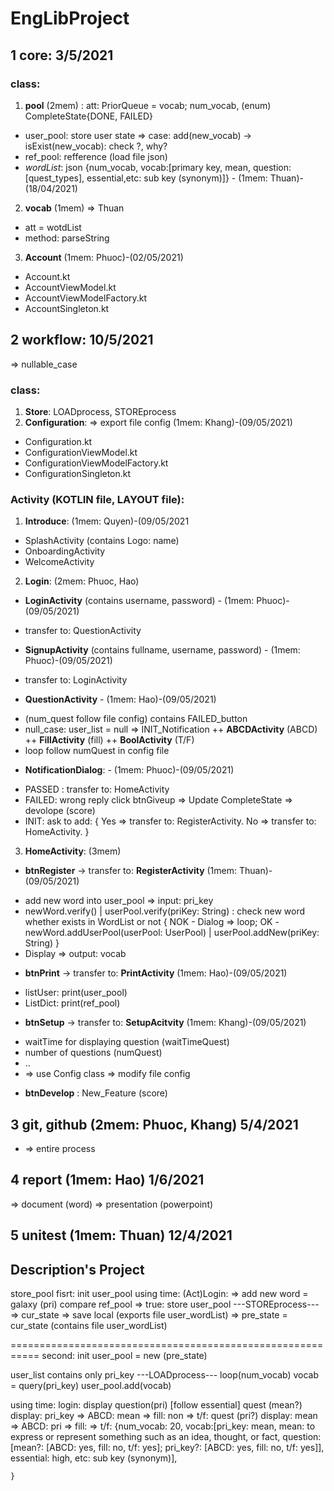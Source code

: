 # EngLibProject
## 1 core:  3/5/2021
### class:
1. **pool** (2mem) : att: PriorQueue<Vocab> = vocab; num_vocab, (enum) CompleteState{DONE, FAILED}
+ user_pool: store user state 
=> case: add(new_vocab) -> isExist(new_vocab): check ?, why?
+ ref_pool: refference (load file json) 
+ *wordList*: json {num_vocab, vocab:[primary key, mean, question:[quest_types], essential,etc: sub key (synonym)]} - (1mem: Thuan)-(18/04/2021)
2. **vocab** (1mem) => Thuan
+ att = wotdList
+ method: parseString
3. **Account** (1mem: Phuoc)-(02/05/2021)
+ Account.kt
+ AccountViewModel.kt
+ AccountViewModelFactory.kt
+ AccountSingleton.kt
## 2 workflow: 10/5/2021
=> nullable_case
### class: 
1. **Store**:  LOADprocess, STOREprocess
2. **Configuration**: => export file config (1mem: Khang)-(09/05/2021)
+ Configuration.kt
+ ConfigurationViewModel.kt
+ ConfigurationViewModelFactory.kt
+ ConfigurationSingleton.kt
### Activity (KOTLIN file, LAYOUT file):
1. **Introduce**: (1mem: Quyen)-(09/05/2021
+ SplashActivity (contains Logo: name)
+ OnboardingActivity
+ WelcomeActivity
2. **Login**: (2mem: Phuoc, Hao)
+ **LoginActivity** (contains username, password) - (1mem: Phuoc)-(09/05/2021)
- transfer to: QuestionActivity
+ **SignupActivity** (contains fullname, username, password) - (1mem: Phuoc)-(09/05/2021)
- transfer to: LoginActivity
+ **QuestionActivity** - (1mem: Hao)-(09/05/2021)
- (num_quest follow file config) contains FAILED_button
- null_case: user_list = null => INIT_Notification
++ **ABCDActivity** (ABCD)
++ **FillActivity** (fill)
++ **BoolActivity** (T/F)
- loop follow numQuest in config file
+ **NotificationDialog**: - (1mem: Phuoc)-(09/05/2021)
- PASSED : transfer to: HomeActivity
- FAILED:
	wrong reply
	click btnGiveup  => Update CompleteState => devolope (score)
- INIT: ask to add: 
{
	Yes => transfer to: RegisterActivity.
	No  => transfer to: HomeActivity.
	}
3. **HomeActivity**: (3mem)
+ **btnRegister** 	-> transfer to: **RegisterActivity** (1mem: Thuan)-(09/05/2021)
- add new word into user_pool => input: 	pri_key
- newWord.verify() | userPool.verify(priKey: String) : check new word whether exists in WordList or not 
{ 	NOK - Dialog => loop;
	OK 	- newWord.addUserPool(userPool: UserPool) | userPool.addNew(priKey: String)
	}
- Display => output: 	vocab
+ **btnPrint** 		-> transfer to: **PrintActivity** (1mem: Hao)-(09/05/2021)
- listUser: print(user_pool)
- ListDict: print(ref_pool)
+ **btnSetup** 		-> transfer to: **SetupAcitvity** (1mem: Khang)-(09/05/2021)
- waitTime for displaying question (waitTimeQuest)
- number of questions (numQuest)
- ..
- => use Config class => modify file config
+ **btnDevelop**	:  New_Feature (score)

## 3 git, github (2mem: Phuoc, Khang) 5/4/2021
+ => entire process

## 4 report (1mem: Hao) 1/6/2021
 => document 		(word)
 => presentation 	(powerpoint)

## 5 unitest (1mem: Thuan) 12/4/2021

## Description's Project
store_pool
fisrt: init user_pool
using time: 
(Act)Login: 
=> add new word = galaxy (pri)
compare ref_pool => true: store user_pool 
---STOREprocess---
=> cur_state => save local (exports file user_wordList) => pre_state = cur_state (contains file user_wordList)

===========================================================
second: init user_pool = new  (pre_state)

user_list contains only pri_key
---LOADprocess---
loop(num_vocab)
	vocab = query(pri_key)
	user_pool.add(vocab)

using time: login: display question(pri) [follow essential]
quest (mean?)
display: pri_key
=> ABCD: mean
=> fill: non
=> t/f: 
quest (pri?)
display: mean
=> ABCD: pri
=> fill: 
=> t/f: {num_vocab: 20, 
	 vocab:[pri_key: mean,
		mean: to express or represent something such as an idea, thought, or fact, 
		question: [mean?: [ABCD: yes, fill: no, t/f: yes]; pri_key?: [ABCD: yes, fill: no, t/f: yes]],
		essential: high,
		etc: sub key (synonym)],
		
	}

